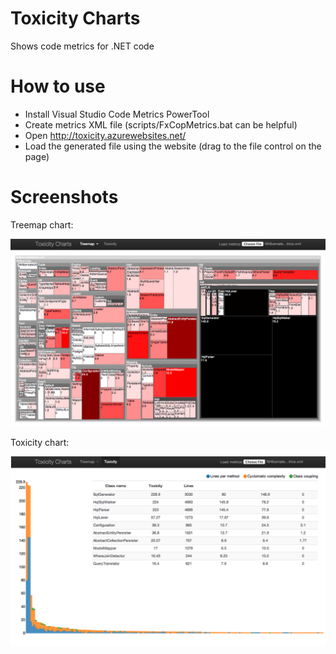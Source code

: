 Toxicity Charts
===============

Shows code metrics for .NET code

How to use
==========

* Install Visual Studio Code Metrics PowerTool
* Create metrics XML file (scripts/FxCopMetrics.bat can be helpful)
* Open http://toxicity.azurewebsites.net/
* Load the generated file using the website (drag to the file control on the page)

Screenshots
===========

Treemap chart:

<img src="https://github.com/AdamNowotny/toxicity-charts/raw/master/docs/treemap.png" alt="Treemap chart screenshot">

Toxicity chart:

<img src="https://github.com/AdamNowotny/toxicity-charts/raw/master/docs/toxicity.png" alt="Toxicity chart screenshot">
